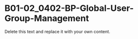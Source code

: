 

# B01-02_0402-BP-Global-User-Group-Management

Delete this text and replace it with your own content.
